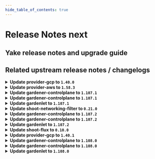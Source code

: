 ```yaml
---
hide_table_of_contents: true
---
```


# Release Notes next

## Yake release notes and upgrade guide

## Related upstream release notes / changelogs


<details>
<summary><b>Update provider-gcp to <code>1.40.0</code></b></summary>

# [gardener/gardener-extension-provider-gcp]

## ⚠️ Breaking Changes

- `[USER]` Remove redundant firewall rule `*-allow-external-access` that allowed traffic from all 0 by @kon-angelo [#876]
## 🏃 Others

- `[OPERATOR]` Check priority of firewall rules in integration tests by @kon-angelo [#877]
- `[OPERATOR]` Added validation to prevent IPv6-only/dual-stack clusters as they are not supported, yet. by @ScheererJ [#878]
- `[OPERATOR]` Update gardener/gardener to v1.105.0 by @hebelsan [#869]
- `[OPERATOR]` Updating CSI driver provisioner ClusterRole rules by @hebelsan [#867]
- `[OPERATOR]` Prevent unnecessary CNI side car containers for SNAT to upstream DNS servers by @ScheererJ [#868]
# [gardener/machine-controller-manager]

## ✨ New Features

- `[DEVELOPER]` MCM replaces the magic string `<<MACHINE_NAME>>` in user data with the name of the machine when it is bootstrapped. by @oliver-goetz [gardener/machine-controller-manager#919]
- `[DEVELOPER]` MCM adds the name of the machine to `node.gardener.cloud/machine-name` label of the corresponding node. by @oliver-goetz [gardener/machine-controller-manager#919]
## 🐛 Bug Fixes

- `[DEVELOPER]` Fixed bug that removed the shoot-- prefix from control cluster namespace for integration tests using the gardener local setup case by @thiyyakat [gardener/machine-controller-manager#935]
- `[OPERATOR]` Fixed a bug where failure of machine initialization caused label updates to not happen.  by @thiyyakat [gardener/machine-controller-manager#940]
- `[OPERATOR]` Fixed a bug where the `Unitialised` error code was blocking machine deletion by @rishabh-11 [gardener/machine-controller-manager#928]
## 🏃 Others

- `[DEVELOPER]` The following dependencies are updated:  
  - `k8s.io/*` : `v0.29.3` -> `v0.31.0` by @ary1992 [gardener/machine-controller-manager#938]
- `[OPERATOR]` golangci-lint will now be used as the linter instead of the older golint by @aaronfern [gardener/machine-controller-manager#929]
- `[OPERATOR]` Drain timeout is now correctly honored for Pod eviction during Machine Drain by @sssash18 [gardener/machine-controller-manager#920]
- `[OPERATOR]` Golang version used is now upgraded to `1.22.5` by @aaronfern [gardener/machine-controller-manager#929]
- `[OPERATOR]` `getVMStatus` always redirects to `InitiateDrain`. It also populates the node label on the machine object by checking `node.gardener.cloud/machine-name` label on the nodes.  by @thiyyakat [gardener/machine-controller-manager#940]
## 📖 Documentation

- `[OPERATOR]` Broken API doc links are now fixed by @rishabh-11 [gardener/machine-controller-manager#927]
# [gardener/machine-controller-manager-provider-gcp]

## 🏃 Others

- `[OPERATOR]` golangci-lint will now be used as the linter instead of the older golint by @aaronfern [gardener/machine-controller-manager-provider-gcp#127]
- `[USER]` Golang version updated to `1.22.5` by @rishabh-11 [gardener/machine-controller-manager-provider-gcp#126]
- `[DEVELOPER]` MCM can now retrieve the project ID from a "projectID" data key, allowing support for credential configurations that do not directly contain the project ID. One such case is a [workload identity credential configuration](https://cloud.google.com/iam/docs/workload-download-cred-and-grant-access). by @dimityrmirchev [gardener/machine-controller-manager-provider-gcp#130]

## Helm Charts
- admission-gcp-application: `europe-docker.pkg.dev/gardener-project/releases/charts/gardener/extensions/admission-gcp-application:v1.40.0`
- admission-gcp-runtime: `europe-docker.pkg.dev/gardener-project/releases/charts/gardener/extensions/admission-gcp-runtime:v1.40.0`
- provider-gcp: `europe-docker.pkg.dev/gardener-project/releases/charts/gardener/extensions/provider-gcp:v1.40.0`
## Docker Images
- gardener-extension-admission-gcp: `europe-docker.pkg.dev/gardener-project/releases/gardener/extensions/admission-gcp:v1.40.0`
- gardener-extension-provider-gcp: `europe-docker.pkg.dev/gardener-project/releases/gardener/extensions/provider-gcp:v1.40.0`


</details>

<details>
<summary><b>Update provider-aws to <code>1.58.3</code></b></summary>

# [gardener/gardener-extension-provider-aws]

## 🏃 Others

- `[OPERATOR]` Ignore alreadyDetached errors when detaching instead of erroring out by @kon-angelo [#1118]

## Helm Charts
- admission-aws-application: `europe-docker.pkg.dev/gardener-project/releases/charts/gardener/extensions/admission-aws-application:v1.58.3`
- admission-aws-runtime: `europe-docker.pkg.dev/gardener-project/releases/charts/gardener/extensions/admission-aws-runtime:v1.58.3`
- provider-aws: `europe-docker.pkg.dev/gardener-project/releases/charts/gardener/extensions/provider-aws:v1.58.3`
## Docker Images
- gardener-extension-admission-aws: `europe-docker.pkg.dev/gardener-project/releases/gardener/extensions/admission-aws:v1.58.3`
- gardener-extension-provider-aws: `europe-docker.pkg.dev/gardener-project/releases/gardener/extensions/provider-aws:v1.58.3`


</details>

<details>
<summary><b>Update gardener-controlplane to <code>1.107.1</code></b></summary>

# [gardener/gardener]

## 🐛 Bug Fixes

- `[OPERATOR]` Fixed an issue where the dashboard's service account lacked permission to create `leases` in the `garden` namespace when `spec.virtualCluster.gardener.gardenerDashboard.gitHub` was configured in the `Garden` resource. by @petersutter [#10835]

## Helm Charts
- controlplane: `europe-docker.pkg.dev/gardener-project/releases/charts/gardener/controlplane:v1.107.1`
- gardenlet: `europe-docker.pkg.dev/gardener-project/releases/charts/gardener/gardenlet:v1.107.1`
- operator: `europe-docker.pkg.dev/gardener-project/releases/charts/gardener/operator:v1.107.1`
- resource-manager: `europe-docker.pkg.dev/gardener-project/releases/charts/gardener/resource-manager:v1.107.1`
## Docker Images
- admission-controller: `europe-docker.pkg.dev/gardener-project/releases/gardener/admission-controller:v1.107.1`
- apiserver: `europe-docker.pkg.dev/gardener-project/releases/gardener/apiserver:v1.107.1`
- controller-manager: `europe-docker.pkg.dev/gardener-project/releases/gardener/controller-manager:v1.107.1`
- gardenlet: `europe-docker.pkg.dev/gardener-project/releases/gardener/gardenlet:v1.107.1`
- node-agent: `europe-docker.pkg.dev/gardener-project/releases/gardener/node-agent:v1.107.1`
- operator: `europe-docker.pkg.dev/gardener-project/releases/gardener/operator:v1.107.1`
- resource-manager: `europe-docker.pkg.dev/gardener-project/releases/gardener/resource-manager:v1.107.1`
- scheduler: `europe-docker.pkg.dev/gardener-project/releases/gardener/scheduler:v1.107.1`


</details>

<details>
<summary><b>Update gardener-controlplane to <code>1.107.1</code></b></summary>

# [gardener/gardener]

## 🐛 Bug Fixes

- `[OPERATOR]` Fixed an issue where the dashboard's service account lacked permission to create `leases` in the `garden` namespace when `spec.virtualCluster.gardener.gardenerDashboard.gitHub` was configured in the `Garden` resource. by @petersutter [#10835]

## Helm Charts
- controlplane: `europe-docker.pkg.dev/gardener-project/releases/charts/gardener/controlplane:v1.107.1`
- gardenlet: `europe-docker.pkg.dev/gardener-project/releases/charts/gardener/gardenlet:v1.107.1`
- operator: `europe-docker.pkg.dev/gardener-project/releases/charts/gardener/operator:v1.107.1`
- resource-manager: `europe-docker.pkg.dev/gardener-project/releases/charts/gardener/resource-manager:v1.107.1`
## Docker Images
- admission-controller: `europe-docker.pkg.dev/gardener-project/releases/gardener/admission-controller:v1.107.1`
- apiserver: `europe-docker.pkg.dev/gardener-project/releases/gardener/apiserver:v1.107.1`
- controller-manager: `europe-docker.pkg.dev/gardener-project/releases/gardener/controller-manager:v1.107.1`
- gardenlet: `europe-docker.pkg.dev/gardener-project/releases/gardener/gardenlet:v1.107.1`
- node-agent: `europe-docker.pkg.dev/gardener-project/releases/gardener/node-agent:v1.107.1`
- operator: `europe-docker.pkg.dev/gardener-project/releases/gardener/operator:v1.107.1`
- resource-manager: `europe-docker.pkg.dev/gardener-project/releases/gardener/resource-manager:v1.107.1`
- scheduler: `europe-docker.pkg.dev/gardener-project/releases/gardener/scheduler:v1.107.1`


</details>

<details>
<summary><b>Update gardenlet to <code>1.107.1</code></b></summary>

# [gardener/gardener]

## 🐛 Bug Fixes

- `[OPERATOR]` Fixed an issue where the dashboard's service account lacked permission to create `leases` in the `garden` namespace when `spec.virtualCluster.gardener.gardenerDashboard.gitHub` was configured in the `Garden` resource. by @petersutter [#10835]

## Helm Charts
- controlplane: `europe-docker.pkg.dev/gardener-project/releases/charts/gardener/controlplane:v1.107.1`
- gardenlet: `europe-docker.pkg.dev/gardener-project/releases/charts/gardener/gardenlet:v1.107.1`
- operator: `europe-docker.pkg.dev/gardener-project/releases/charts/gardener/operator:v1.107.1`
- resource-manager: `europe-docker.pkg.dev/gardener-project/releases/charts/gardener/resource-manager:v1.107.1`
## Docker Images
- admission-controller: `europe-docker.pkg.dev/gardener-project/releases/gardener/admission-controller:v1.107.1`
- apiserver: `europe-docker.pkg.dev/gardener-project/releases/gardener/apiserver:v1.107.1`
- controller-manager: `europe-docker.pkg.dev/gardener-project/releases/gardener/controller-manager:v1.107.1`
- gardenlet: `europe-docker.pkg.dev/gardener-project/releases/gardener/gardenlet:v1.107.1`
- node-agent: `europe-docker.pkg.dev/gardener-project/releases/gardener/node-agent:v1.107.1`
- operator: `europe-docker.pkg.dev/gardener-project/releases/gardener/operator:v1.107.1`
- resource-manager: `europe-docker.pkg.dev/gardener-project/releases/gardener/resource-manager:v1.107.1`
- scheduler: `europe-docker.pkg.dev/gardener-project/releases/gardener/scheduler:v1.107.1`


</details>

<details>
<summary><b>Update shoot-networking-filter to <code>0.21.0</code></b></summary>

# [gardener/egress-filter-refresher]

## ✨ New Features

- `[USER]` `gosec` was introduced for Static Application Security Testing (SAST). by @ScheererJ [gardener/egress-filter-refresher#50]
- `[OPERATOR]` On switching the blocking mode, previously active egress filter rules are removed from the node. by @domdom82 [gardener/egress-filter-refresher#49]
# [gardener/gardener-extension-shoot-networking-filter]

## ✨ New Features

- `[USER]` Ingress filtering may now be turned on/off per worker-group by @domdom82 [#186]
## 🏃 Others

- `[OPERATOR]` Bumps golang from 1.23.2 to 1.23.3. by @dependabot[bot] [#190]
- `[OPERATOR]` `gosec` was introduced for Static Application Security Testing (SAST). by @ScheererJ [#181]
- `[OPERATOR]` Bumps github.com/gardener/gardener from 1.106.0 to 1.107.0. by @dependabot[bot] [#189]
- `[OPERATOR]` Bumps github.com/gardener/gardener from 1.104.0 to 1.105.0. by @dependabot[bot] [#180]
- `[OPERATOR]` Bumps github.com/gardener/gardener from 1.105.0 to 1.106.0. by @dependabot[bot] [#185]

## Helm Charts
- runtime-networking-filter: `europe-docker.pkg.dev/gardener-project/releases/charts/gardener/extensions/runtime-networking-filter:v0.21.0`
- shoot-networking-filter: `europe-docker.pkg.dev/gardener-project/releases/charts/gardener/extensions/shoot-networking-filter:v0.21.0`
## Docker Images
- gardener-extension-shoot-networking-filter: `europe-docker.pkg.dev/gardener-project/releases/gardener/extensions/shoot-networking-filter:v0.21.0`
- gardener-runtime-networking-filter: `europe-docker.pkg.dev/gardener-project/releases/gardener/extensions/runtime-networking-filter:v0.21.0`


</details>

<details>
<summary><b>Update gardener-controlplane to <code>1.107.2</code></b></summary>

# [gardener/gardener]

## 🏃 Others

- `[DEPENDENCY]` The `gardener/etcd-druid` image has been updated to `v0.23.3`. [Release Notes](https://redirect.github.com/gardener/etcd-druid/releases/tag/v0.23.3) by @gardener-ci-robot [#10839]

## Helm Charts
- controlplane: `europe-docker.pkg.dev/gardener-project/releases/charts/gardener/controlplane:v1.107.2`
- gardenlet: `europe-docker.pkg.dev/gardener-project/releases/charts/gardener/gardenlet:v1.107.2`
- operator: `europe-docker.pkg.dev/gardener-project/releases/charts/gardener/operator:v1.107.2`
- resource-manager: `europe-docker.pkg.dev/gardener-project/releases/charts/gardener/resource-manager:v1.107.2`
## Docker Images
- admission-controller: `europe-docker.pkg.dev/gardener-project/releases/gardener/admission-controller:v1.107.2`
- apiserver: `europe-docker.pkg.dev/gardener-project/releases/gardener/apiserver:v1.107.2`
- controller-manager: `europe-docker.pkg.dev/gardener-project/releases/gardener/controller-manager:v1.107.2`
- gardenlet: `europe-docker.pkg.dev/gardener-project/releases/gardener/gardenlet:v1.107.2`
- node-agent: `europe-docker.pkg.dev/gardener-project/releases/gardener/node-agent:v1.107.2`
- operator: `europe-docker.pkg.dev/gardener-project/releases/gardener/operator:v1.107.2`
- resource-manager: `europe-docker.pkg.dev/gardener-project/releases/gardener/resource-manager:v1.107.2`
- scheduler: `europe-docker.pkg.dev/gardener-project/releases/gardener/scheduler:v1.107.2`


</details>

<details>
<summary><b>Update gardener-controlplane to <code>1.107.2</code></b></summary>

# [gardener/gardener]

## 🏃 Others

- `[DEPENDENCY]` The `gardener/etcd-druid` image has been updated to `v0.23.3`. [Release Notes](https://redirect.github.com/gardener/etcd-druid/releases/tag/v0.23.3) by @gardener-ci-robot [#10839]

## Helm Charts
- controlplane: `europe-docker.pkg.dev/gardener-project/releases/charts/gardener/controlplane:v1.107.2`
- gardenlet: `europe-docker.pkg.dev/gardener-project/releases/charts/gardener/gardenlet:v1.107.2`
- operator: `europe-docker.pkg.dev/gardener-project/releases/charts/gardener/operator:v1.107.2`
- resource-manager: `europe-docker.pkg.dev/gardener-project/releases/charts/gardener/resource-manager:v1.107.2`
## Docker Images
- admission-controller: `europe-docker.pkg.dev/gardener-project/releases/gardener/admission-controller:v1.107.2`
- apiserver: `europe-docker.pkg.dev/gardener-project/releases/gardener/apiserver:v1.107.2`
- controller-manager: `europe-docker.pkg.dev/gardener-project/releases/gardener/controller-manager:v1.107.2`
- gardenlet: `europe-docker.pkg.dev/gardener-project/releases/gardener/gardenlet:v1.107.2`
- node-agent: `europe-docker.pkg.dev/gardener-project/releases/gardener/node-agent:v1.107.2`
- operator: `europe-docker.pkg.dev/gardener-project/releases/gardener/operator:v1.107.2`
- resource-manager: `europe-docker.pkg.dev/gardener-project/releases/gardener/resource-manager:v1.107.2`
- scheduler: `europe-docker.pkg.dev/gardener-project/releases/gardener/scheduler:v1.107.2`


</details>

<details>
<summary><b>Update gardenlet to <code>1.107.2</code></b></summary>

# [gardener/gardener]

## 🏃 Others

- `[DEPENDENCY]` The `gardener/etcd-druid` image has been updated to `v0.23.3`. [Release Notes](https://redirect.github.com/gardener/etcd-druid/releases/tag/v0.23.3) by @gardener-ci-robot [#10839]

## Helm Charts
- controlplane: `europe-docker.pkg.dev/gardener-project/releases/charts/gardener/controlplane:v1.107.2`
- gardenlet: `europe-docker.pkg.dev/gardener-project/releases/charts/gardener/gardenlet:v1.107.2`
- operator: `europe-docker.pkg.dev/gardener-project/releases/charts/gardener/operator:v1.107.2`
- resource-manager: `europe-docker.pkg.dev/gardener-project/releases/charts/gardener/resource-manager:v1.107.2`
## Docker Images
- admission-controller: `europe-docker.pkg.dev/gardener-project/releases/gardener/admission-controller:v1.107.2`
- apiserver: `europe-docker.pkg.dev/gardener-project/releases/gardener/apiserver:v1.107.2`
- controller-manager: `europe-docker.pkg.dev/gardener-project/releases/gardener/controller-manager:v1.107.2`
- gardenlet: `europe-docker.pkg.dev/gardener-project/releases/gardener/gardenlet:v1.107.2`
- node-agent: `europe-docker.pkg.dev/gardener-project/releases/gardener/node-agent:v1.107.2`
- operator: `europe-docker.pkg.dev/gardener-project/releases/gardener/operator:v1.107.2`
- resource-manager: `europe-docker.pkg.dev/gardener-project/releases/gardener/resource-manager:v1.107.2`
- scheduler: `europe-docker.pkg.dev/gardener-project/releases/gardener/scheduler:v1.107.2`


</details>

<details>
<summary><b>Update shoot-flux to <code>0.10.0</code></b></summary>

## What's Changed
* 🤖 Update module github.com/onsi/gomega to v1.35.0 by @renovate in https://github.com/stackitcloud/gardener-extension-shoot-flux/pull/103
* 🤖 Update module github.com/onsi/ginkgo/v2 to v2.21.0 by @renovate in https://github.com/stackitcloud/gardener-extension-shoot-flux/pull/102
* 🤖: migrate renovate config by @renovate in https://github.com/stackitcloud/gardener-extension-shoot-flux/pull/108
* Add reviewers to renovate by @robinschneider in https://github.com/stackitcloud/gardener-extension-shoot-flux/pull/109
* 🤖 Update module github.com/ironcore-dev/vgopath to v0.1.7 by @renovate in https://github.com/stackitcloud/gardener-extension-shoot-flux/pull/113
* Bump Gardener to `v1.103` by @Duciwuci in https://github.com/stackitcloud/gardener-extension-shoot-flux/pull/117


**Full Changelog**: https://github.com/stackitcloud/gardener-extension-shoot-flux/compare/v0.9.0...v0.10.0

</details>

<details>
<summary><b>Update provider-gcp to <code>1.40.1</code></b></summary>

# [gardener/gardener-extension-provider-gcp]

## 🐛 Bug Fixes

- `[USER]` Fix missing RBAC PV patching permissions for csi-provisioner" by @kon-angelo [#900]

## Helm Charts
- admission-gcp-application: `europe-docker.pkg.dev/gardener-project/releases/charts/gardener/extensions/admission-gcp-application:v1.40.1`
- admission-gcp-runtime: `europe-docker.pkg.dev/gardener-project/releases/charts/gardener/extensions/admission-gcp-runtime:v1.40.1`
- provider-gcp: `europe-docker.pkg.dev/gardener-project/releases/charts/gardener/extensions/provider-gcp:v1.40.1`
## Docker Images
- gardener-extension-admission-gcp: `europe-docker.pkg.dev/gardener-project/releases/gardener/extensions/admission-gcp:v1.40.1`
- gardener-extension-provider-gcp: `europe-docker.pkg.dev/gardener-project/releases/gardener/extensions/provider-gcp:v1.40.1`


</details>

<details>
<summary><b>Update gardener-controlplane to <code>1.108.0</code></b></summary>

# [gardener/gardener]

## ⚠️ Breaking Changes

- `[USER]` The `url` annotation in `<shoot-name>.monitoring` secrets in the project namespace is deprecated and will be removed soon. Please use the `plutono-url` annotation instead. by @oliver-goetz [#10735]
- `[OPERATOR]` There is an incompatible change in the `Garden` (`gardens.operator.gardener.cloud`) custom resource, which required manual action:  
  - Fields `.spec.virtualCluster.dns.domains` and `.spec.runtimeCluster.ingress.domains` were changed from type string to object with a field `name` and an optional field `provider`,  e.g., in `JSON` format, replace `"domains": ["domain1.example.com", "domain2.example.com"]` with `"domains": [{"name": "domain1.example.com"}, {"name": "domain2.example.com"}]`.  
  - `.spec.runtimeCluster.ingress.domains` is required now  
  - `.spec.virtualCluster.dns.domains` is required now by @MartinWeindel [#10645]
- `[OPERATOR]` The optional deployment of cert-management component has been removed. As it was only introduced recently and probably not used, this change should have no impact typically. by @MartinWeindel [#10802]
## 📰 Noteworthy

- `[USER]` Allow changing `shoot.spec.cloudProfile` between `CloudProfile` and its descendant `NamespacedCloudProfile`s. by @LucaBernstein [#10811]
## ✨ New Features

- `[USER]` Allow for custom machine images in `NamespacedCloudProfile`s and add the `spec.providerConfig` field. by @LucaBernstein [#10629]
- `[USER]` The URLs of Shoot `plutono`, `prometheus` and `alertmanager` are now stored as annotations in `<shoot-name>.monitoring` secret in the project namespace. by @oliver-goetz [#10735]
- `[OPERATOR]` Enhance the `gardener-operator` to deploy `DNSRecords` and `BackupBucket` for the virtual garden resource.  
  `DNSRecords` are only deployed if at least one provider is specified at `.spec.dns.providers` in the `Garden` resource.  
  A `BackupBucket` is created if the `.spec.virtualCluster.etcd.backup` section is specified. An existing backup bucket on the infrastructure becomes automatically managed this way. by @MartinWeindel [#10645]
- `[DEVELOPER]` gardener-apiserver: The `ExtensionLabels` admission plugin now also sets labels to `WorkloadIdentity`s. by @dimityrmirchev [#10786]
## 🐛 Bug Fixes

- `[DEVELOPER]` `gardener-node-agent` applies inline files before applying containerd registries now. by @oliver-goetz [#10831]
## 🏃 Others

- `[DEPENDENCY]` The `registry.k8s.io/kube-state-metrics/kube-state-metrics` image has been updated to `v2.14.0`. by @gardener-ci-robot [#10818]
- `[DEPENDENCY]` The `quay.io/prometheus/prometheus` image has been updated to `v2.55.1`. by @gardener-ci-robot [#10804]
- `[DEPENDENCY]` The `gardener/etcd-druid` image has been updated to `v0.24.1`. [Release Notes](https://redirect.github.com/gardener/etcd-druid/releases/tag/v0.24.1) by @gardener-ci-robot [#10843]
- `[OPERATOR]` Fixed an issue that that could occur during control plane migration causing the `core.gardener.cloud/v1beta1.BackupEntry` to be reconciled after it was successfully migrated, but before it was restored. by @plkokanov [#10761]
- `[OPERATOR]` The deployment of `BackupBucket` resource in the runtime cluster is skipped if no suitable operator extension is deployed. by @MartinWeindel [#10837]
- `[OPERATOR]` Following components in gardener logging stack are updated: fluent-operator to v3.2.0, fluent-bit to v3.1.8, gardener/logging to v0.62.0 by @nickytd [#10790]
- `[OPERATOR]` The following image has been updated:  
  - europe-docker.pkg.dev/gardener-project/releases/gardener/autoscaler/vertical-pod-autoscaler/vpa-recommender: 1.2.1 -> 1.2.1-gardener-build.3 ([Release notes vpa-1.2.1-gardener-build.2](https://github.com/gardener/autoscaler/releases/tag/vpa-1.2.1-gardener-build.2) and [Release notes vpa-1.2.1-gardener-build.3](https://github.com/gardener/autoscaler/releases/tag/vpa-1.2.1-gardener-build.3)) by @ialidzhikov [#10785]
- `[DEVELOPER]` The `hack/sast.sh` script accepts two new optional flags:  
  - `--exclude-dirs`: comma-separated list of dirs to exclude  
  - `--report-dir`: where to store the gosec report by @Kostov6 [#10766]
- `[DEVELOPER]` The provider-local admission is now deployed with the local kind setup. by @LucaBernstein [#10629]

## Helm Charts
- controlplane: `europe-docker.pkg.dev/gardener-project/releases/charts/gardener/controlplane:v1.108.0`
- gardenlet: `europe-docker.pkg.dev/gardener-project/releases/charts/gardener/gardenlet:v1.108.0`
- operator: `europe-docker.pkg.dev/gardener-project/releases/charts/gardener/operator:v1.108.0`
- resource-manager: `europe-docker.pkg.dev/gardener-project/releases/charts/gardener/resource-manager:v1.108.0`
## Docker Images
- admission-controller: `europe-docker.pkg.dev/gardener-project/releases/gardener/admission-controller:v1.108.0`
- apiserver: `europe-docker.pkg.dev/gardener-project/releases/gardener/apiserver:v1.108.0`
- controller-manager: `europe-docker.pkg.dev/gardener-project/releases/gardener/controller-manager:v1.108.0`
- gardenlet: `europe-docker.pkg.dev/gardener-project/releases/gardener/gardenlet:v1.108.0`
- node-agent: `europe-docker.pkg.dev/gardener-project/releases/gardener/node-agent:v1.108.0`
- operator: `europe-docker.pkg.dev/gardener-project/releases/gardener/operator:v1.108.0`
- resource-manager: `europe-docker.pkg.dev/gardener-project/releases/gardener/resource-manager:v1.108.0`
- scheduler: `europe-docker.pkg.dev/gardener-project/releases/gardener/scheduler:v1.108.0`


</details>

<details>
<summary><b>Update gardener-controlplane to <code>1.108.0</code></b></summary>

# [gardener/gardener]

## ⚠️ Breaking Changes

- `[USER]` The `url` annotation in `<shoot-name>.monitoring` secrets in the project namespace is deprecated and will be removed soon. Please use the `plutono-url` annotation instead. by @oliver-goetz [#10735]
- `[OPERATOR]` There is an incompatible change in the `Garden` (`gardens.operator.gardener.cloud`) custom resource, which required manual action:  
  - Fields `.spec.virtualCluster.dns.domains` and `.spec.runtimeCluster.ingress.domains` were changed from type string to object with a field `name` and an optional field `provider`,  e.g., in `JSON` format, replace `"domains": ["domain1.example.com", "domain2.example.com"]` with `"domains": [{"name": "domain1.example.com"}, {"name": "domain2.example.com"}]`.  
  - `.spec.runtimeCluster.ingress.domains` is required now  
  - `.spec.virtualCluster.dns.domains` is required now by @MartinWeindel [#10645]
- `[OPERATOR]` The optional deployment of cert-management component has been removed. As it was only introduced recently and probably not used, this change should have no impact typically. by @MartinWeindel [#10802]
## 📰 Noteworthy

- `[USER]` Allow changing `shoot.spec.cloudProfile` between `CloudProfile` and its descendant `NamespacedCloudProfile`s. by @LucaBernstein [#10811]
## ✨ New Features

- `[USER]` Allow for custom machine images in `NamespacedCloudProfile`s and add the `spec.providerConfig` field. by @LucaBernstein [#10629]
- `[USER]` The URLs of Shoot `plutono`, `prometheus` and `alertmanager` are now stored as annotations in `<shoot-name>.monitoring` secret in the project namespace. by @oliver-goetz [#10735]
- `[OPERATOR]` Enhance the `gardener-operator` to deploy `DNSRecords` and `BackupBucket` for the virtual garden resource.  
  `DNSRecords` are only deployed if at least one provider is specified at `.spec.dns.providers` in the `Garden` resource.  
  A `BackupBucket` is created if the `.spec.virtualCluster.etcd.backup` section is specified. An existing backup bucket on the infrastructure becomes automatically managed this way. by @MartinWeindel [#10645]
- `[DEVELOPER]` gardener-apiserver: The `ExtensionLabels` admission plugin now also sets labels to `WorkloadIdentity`s. by @dimityrmirchev [#10786]
## 🐛 Bug Fixes

- `[DEVELOPER]` `gardener-node-agent` applies inline files before applying containerd registries now. by @oliver-goetz [#10831]
## 🏃 Others

- `[DEPENDENCY]` The `registry.k8s.io/kube-state-metrics/kube-state-metrics` image has been updated to `v2.14.0`. by @gardener-ci-robot [#10818]
- `[DEPENDENCY]` The `quay.io/prometheus/prometheus` image has been updated to `v2.55.1`. by @gardener-ci-robot [#10804]
- `[DEPENDENCY]` The `gardener/etcd-druid` image has been updated to `v0.24.1`. [Release Notes](https://redirect.github.com/gardener/etcd-druid/releases/tag/v0.24.1) by @gardener-ci-robot [#10843]
- `[OPERATOR]` Fixed an issue that that could occur during control plane migration causing the `core.gardener.cloud/v1beta1.BackupEntry` to be reconciled after it was successfully migrated, but before it was restored. by @plkokanov [#10761]
- `[OPERATOR]` The deployment of `BackupBucket` resource in the runtime cluster is skipped if no suitable operator extension is deployed. by @MartinWeindel [#10837]
- `[OPERATOR]` Following components in gardener logging stack are updated: fluent-operator to v3.2.0, fluent-bit to v3.1.8, gardener/logging to v0.62.0 by @nickytd [#10790]
- `[OPERATOR]` The following image has been updated:  
  - europe-docker.pkg.dev/gardener-project/releases/gardener/autoscaler/vertical-pod-autoscaler/vpa-recommender: 1.2.1 -> 1.2.1-gardener-build.3 ([Release notes vpa-1.2.1-gardener-build.2](https://github.com/gardener/autoscaler/releases/tag/vpa-1.2.1-gardener-build.2) and [Release notes vpa-1.2.1-gardener-build.3](https://github.com/gardener/autoscaler/releases/tag/vpa-1.2.1-gardener-build.3)) by @ialidzhikov [#10785]
- `[DEVELOPER]` The `hack/sast.sh` script accepts two new optional flags:  
  - `--exclude-dirs`: comma-separated list of dirs to exclude  
  - `--report-dir`: where to store the gosec report by @Kostov6 [#10766]
- `[DEVELOPER]` The provider-local admission is now deployed with the local kind setup. by @LucaBernstein [#10629]

## Helm Charts
- controlplane: `europe-docker.pkg.dev/gardener-project/releases/charts/gardener/controlplane:v1.108.0`
- gardenlet: `europe-docker.pkg.dev/gardener-project/releases/charts/gardener/gardenlet:v1.108.0`
- operator: `europe-docker.pkg.dev/gardener-project/releases/charts/gardener/operator:v1.108.0`
- resource-manager: `europe-docker.pkg.dev/gardener-project/releases/charts/gardener/resource-manager:v1.108.0`
## Docker Images
- admission-controller: `europe-docker.pkg.dev/gardener-project/releases/gardener/admission-controller:v1.108.0`
- apiserver: `europe-docker.pkg.dev/gardener-project/releases/gardener/apiserver:v1.108.0`
- controller-manager: `europe-docker.pkg.dev/gardener-project/releases/gardener/controller-manager:v1.108.0`
- gardenlet: `europe-docker.pkg.dev/gardener-project/releases/gardener/gardenlet:v1.108.0`
- node-agent: `europe-docker.pkg.dev/gardener-project/releases/gardener/node-agent:v1.108.0`
- operator: `europe-docker.pkg.dev/gardener-project/releases/gardener/operator:v1.108.0`
- resource-manager: `europe-docker.pkg.dev/gardener-project/releases/gardener/resource-manager:v1.108.0`
- scheduler: `europe-docker.pkg.dev/gardener-project/releases/gardener/scheduler:v1.108.0`


</details>

<details>
<summary><b>Update gardenlet to <code>1.108.0</code></b></summary>

# [gardener/gardener]

## ⚠️ Breaking Changes

- `[USER]` The `url` annotation in `<shoot-name>.monitoring` secrets in the project namespace is deprecated and will be removed soon. Please use the `plutono-url` annotation instead. by @oliver-goetz [#10735]
- `[OPERATOR]` There is an incompatible change in the `Garden` (`gardens.operator.gardener.cloud`) custom resource, which required manual action:  
  - Fields `.spec.virtualCluster.dns.domains` and `.spec.runtimeCluster.ingress.domains` were changed from type string to object with a field `name` and an optional field `provider`,  e.g., in `JSON` format, replace `"domains": ["domain1.example.com", "domain2.example.com"]` with `"domains": [{"name": "domain1.example.com"}, {"name": "domain2.example.com"}]`.  
  - `.spec.runtimeCluster.ingress.domains` is required now  
  - `.spec.virtualCluster.dns.domains` is required now by @MartinWeindel [#10645]
- `[OPERATOR]` The optional deployment of cert-management component has been removed. As it was only introduced recently and probably not used, this change should have no impact typically. by @MartinWeindel [#10802]
## 📰 Noteworthy

- `[USER]` Allow changing `shoot.spec.cloudProfile` between `CloudProfile` and its descendant `NamespacedCloudProfile`s. by @LucaBernstein [#10811]
## ✨ New Features

- `[USER]` Allow for custom machine images in `NamespacedCloudProfile`s and add the `spec.providerConfig` field. by @LucaBernstein [#10629]
- `[USER]` The URLs of Shoot `plutono`, `prometheus` and `alertmanager` are now stored as annotations in `<shoot-name>.monitoring` secret in the project namespace. by @oliver-goetz [#10735]
- `[OPERATOR]` Enhance the `gardener-operator` to deploy `DNSRecords` and `BackupBucket` for the virtual garden resource.  
  `DNSRecords` are only deployed if at least one provider is specified at `.spec.dns.providers` in the `Garden` resource.  
  A `BackupBucket` is created if the `.spec.virtualCluster.etcd.backup` section is specified. An existing backup bucket on the infrastructure becomes automatically managed this way. by @MartinWeindel [#10645]
- `[DEVELOPER]` gardener-apiserver: The `ExtensionLabels` admission plugin now also sets labels to `WorkloadIdentity`s. by @dimityrmirchev [#10786]
## 🐛 Bug Fixes

- `[DEVELOPER]` `gardener-node-agent` applies inline files before applying containerd registries now. by @oliver-goetz [#10831]
## 🏃 Others

- `[DEPENDENCY]` The `registry.k8s.io/kube-state-metrics/kube-state-metrics` image has been updated to `v2.14.0`. by @gardener-ci-robot [#10818]
- `[DEPENDENCY]` The `quay.io/prometheus/prometheus` image has been updated to `v2.55.1`. by @gardener-ci-robot [#10804]
- `[DEPENDENCY]` The `gardener/etcd-druid` image has been updated to `v0.24.1`. [Release Notes](https://redirect.github.com/gardener/etcd-druid/releases/tag/v0.24.1) by @gardener-ci-robot [#10843]
- `[OPERATOR]` Fixed an issue that that could occur during control plane migration causing the `core.gardener.cloud/v1beta1.BackupEntry` to be reconciled after it was successfully migrated, but before it was restored. by @plkokanov [#10761]
- `[OPERATOR]` The deployment of `BackupBucket` resource in the runtime cluster is skipped if no suitable operator extension is deployed. by @MartinWeindel [#10837]
- `[OPERATOR]` Following components in gardener logging stack are updated: fluent-operator to v3.2.0, fluent-bit to v3.1.8, gardener/logging to v0.62.0 by @nickytd [#10790]
- `[OPERATOR]` The following image has been updated:  
  - europe-docker.pkg.dev/gardener-project/releases/gardener/autoscaler/vertical-pod-autoscaler/vpa-recommender: 1.2.1 -> 1.2.1-gardener-build.3 ([Release notes vpa-1.2.1-gardener-build.2](https://github.com/gardener/autoscaler/releases/tag/vpa-1.2.1-gardener-build.2) and [Release notes vpa-1.2.1-gardener-build.3](https://github.com/gardener/autoscaler/releases/tag/vpa-1.2.1-gardener-build.3)) by @ialidzhikov [#10785]
- `[DEVELOPER]` The `hack/sast.sh` script accepts two new optional flags:  
  - `--exclude-dirs`: comma-separated list of dirs to exclude  
  - `--report-dir`: where to store the gosec report by @Kostov6 [#10766]
- `[DEVELOPER]` The provider-local admission is now deployed with the local kind setup. by @LucaBernstein [#10629]

## Helm Charts
- controlplane: `europe-docker.pkg.dev/gardener-project/releases/charts/gardener/controlplane:v1.108.0`
- gardenlet: `europe-docker.pkg.dev/gardener-project/releases/charts/gardener/gardenlet:v1.108.0`
- operator: `europe-docker.pkg.dev/gardener-project/releases/charts/gardener/operator:v1.108.0`
- resource-manager: `europe-docker.pkg.dev/gardener-project/releases/charts/gardener/resource-manager:v1.108.0`
## Docker Images
- admission-controller: `europe-docker.pkg.dev/gardener-project/releases/gardener/admission-controller:v1.108.0`
- apiserver: `europe-docker.pkg.dev/gardener-project/releases/gardener/apiserver:v1.108.0`
- controller-manager: `europe-docker.pkg.dev/gardener-project/releases/gardener/controller-manager:v1.108.0`
- gardenlet: `europe-docker.pkg.dev/gardener-project/releases/gardener/gardenlet:v1.108.0`
- node-agent: `europe-docker.pkg.dev/gardener-project/releases/gardener/node-agent:v1.108.0`
- operator: `europe-docker.pkg.dev/gardener-project/releases/gardener/operator:v1.108.0`
- resource-manager: `europe-docker.pkg.dev/gardener-project/releases/gardener/resource-manager:v1.108.0`
- scheduler: `europe-docker.pkg.dev/gardener-project/releases/gardener/scheduler:v1.108.0`


</details>
